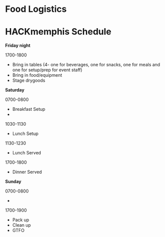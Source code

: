 Food Logistics
====

HACKmemphis Schedule
===

__Friday night__  

1700-1800  

*  Bring in tables (4- one for beverages, one for snacks, one for meals and one for setup/prep for event staff)
*  Bring in food/equipment
*  Stage drygoods

__Saturday__  

0700-0800  

* Breakfast Setup
* 



1030-1130  

* Lunch Setup

1130-1230  

* Lunch Served


1700-1800  

* Dinner Served


__Sunday__  

0700-0800  

* 


1700-1900  

* Pack up  
* Clean up  
* GTFO  
